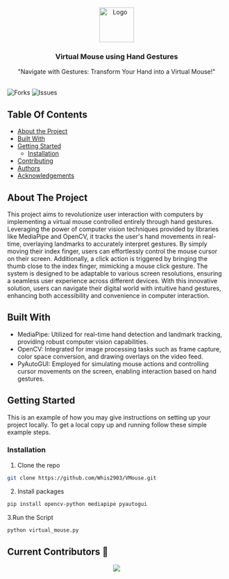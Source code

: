 <br/>
<p align="center">
  <a href="https://github.com/Whis2903/VMouse">
    <img src="" alt="Logo" width="80" height="80">
  </a>

  <h3 align="center">
Virtual Mouse using Hand Gestures</h3>

  <p align="center">
    "Navigate with Gestures: Transform Your Hand into a Virtual Mouse!"
    <br/>
    <br/>
  </p>
</p>

![Forks](https://img.shields.io/github/forks/Whis2903/VMouse?style=social) ![Issues](https://img.shields.io/github/issues/Whis2903/VMouse) 

## Table Of Contents

* [About the Project](#about-the-project)
* [Built With](#built-with)
* [Getting Started](#getting-started)
  * [Installation](#installation)
* [Contributing](#contributing)
* [Authors](#authors)
* [Acknowledgements](#acknowledgements)

## About The Project

This project aims to revolutionize user interaction with computers by implementing a virtual mouse controlled entirely through hand gestures. Leveraging the power of computer vision techniques provided by libraries like MediaPipe and OpenCV, it tracks the user's hand movements in real-time, overlaying landmarks to accurately interpret gestures. By simply moving their index finger, users can effortlessly control the mouse cursor on their screen. Additionally, a click action is triggered by bringing the thumb close to the index finger, mimicking a mouse click gesture. The system is designed to be adaptable to various screen resolutions, ensuring a seamless user experience across different devices. With this innovative solution, users can navigate their digital world with intuitive hand gestures, enhancing both accessibility and convenience in computer interaction.

## Built With

- MediaPipe: Utilized for real-time hand detection and landmark tracking, providing robust computer vision capabilities.
- OpenCV: Integrated for image processing tasks such as frame capture, color space conversion, and drawing overlays on the video feed.
- PyAutoGUI: Employed for simulating mouse actions and controlling cursor movements on the screen, enabling interaction based on hand gestures.

## Getting Started

This is an example of how you may give instructions on setting up your project locally.
To get a local copy up and running follow these simple example steps.

### Installation



1. Clone the repo 

```sh
git clone https://github.com/Whis2903/VMouse.git
```

2. Install  packages

```sh
pip install opencv-python mediapipe pyautogui
```

3.Run the Script

```sh
python virtual_mouse.py
```

 ## Current Contributors 🔻
<div align="center">
  <a href="https://github.com/Whis2903/VMouse/graphs/contributors">
  <img src="https://contrib.rocks/image?repo=ADITYAVOFFICIAL/ACM-SIGKDD-SRM-KTR-STUDENT-CHAPTER" />
</a>
</div>


